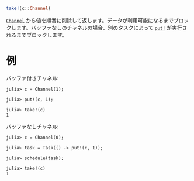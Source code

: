 ```julia
take!(c::Channel)
```

[`Channel`](@ref) から値を順番に削除して返します。データが利用可能になるまでブロックします。バッファなしのチャネルの場合、別のタスクによって [`put!`](@ref) が実行されるまでブロックします。

# 例

バッファ付きチャネル:

```jldoctest
julia> c = Channel(1);

julia> put!(c, 1);

julia> take!(c)
1
```

バッファなしチャネル:

```jldoctest
julia> c = Channel(0);

julia> task = Task(() -> put!(c, 1));

julia> schedule(task);

julia> take!(c)
1
```
